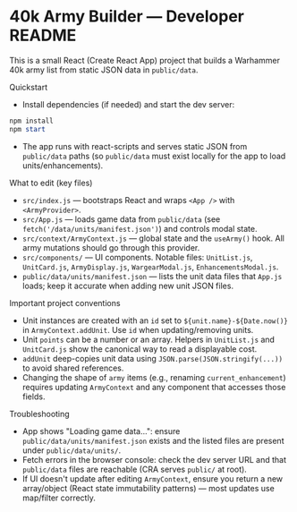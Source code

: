 # 40k Army Builder — Developer README

This is a small React (Create React App) project that builds a Warhammer 40k army list from static JSON data in `public/data`.

Quickstart

- Install dependencies (if needed) and start the dev server:

```powershell
npm install
npm start
```

- The app runs with react-scripts and serves static JSON from `public/data` paths (so `public/data` must exist locally for the app to load units/enhancements).

What to edit (key files)
- `src/index.js` — bootstraps React and wraps `<App />` with `<ArmyProvider>`.
- `src/App.js` — loads game data from `public/data` (see `fetch('/data/units/manifest.json')`) and controls modal state.
- `src/context/ArmyContext.js` — global state and the `useArmy()` hook. All army mutations should go through this provider.
- `src/components/` — UI components. Notable files: `UnitList.js`, `UnitCard.js`, `ArmyDisplay.js`, `WargearModal.js`, `EnhancementsModal.js`.
- `public/data/units/manifest.json` — lists the unit data files that `App.js` loads; keep it accurate when adding new unit JSON files.

Important project conventions
- Unit instances are created with an `id` set to `${unit.name}-${Date.now()}` in `ArmyContext.addUnit`. Use `id` when updating/removing units.
- Unit `points` can be a number or an array. Helpers in `UnitList.js` and `UnitCard.js` show the canonical way to read a displayable cost.
- `addUnit` deep-copies unit data using `JSON.parse(JSON.stringify(...))` to avoid shared references.
- Changing the shape of `army` items (e.g., renaming `current_enhancement`) requires updating `ArmyContext` and any component that accesses those fields.

Troubleshooting
- App shows "Loading game data...": ensure `public/data/units/manifest.json` exists and the listed files are present under `public/data/units/`.
- Fetch errors in the browser console: check the dev server URL and that `public/data` files are reachable (CRA serves `public/` at root).
- If UI doesn't update after editing `ArmyContext`, ensure you return a new array/object (React state immutability patterns) — most updates use map/filter correctly.
